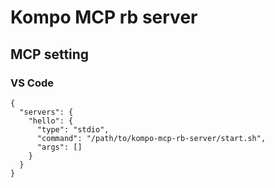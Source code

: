 # Kompo MCP rb server

## MCP setting

### VS Code

```
{
  "servers": {
    "hello": {
      "type": "stdio",
      "command": "/path/to/kompo-mcp-rb-server/start.sh",
      "args": []
    }
  }
}
```
